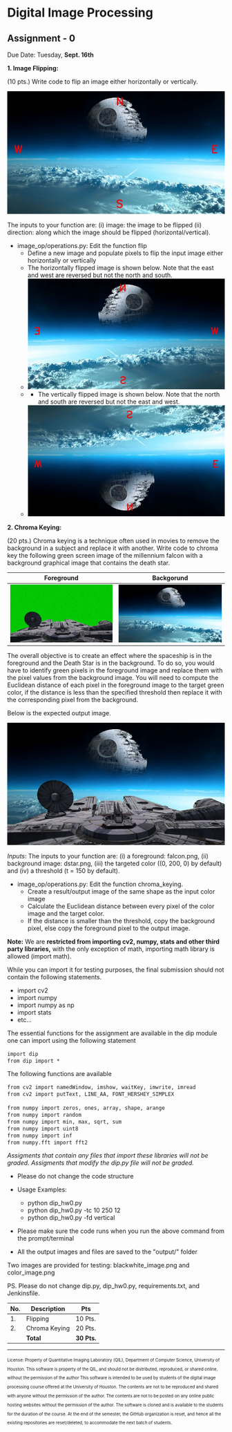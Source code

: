 # Digital Image Processing 
## Assignment - 0 ##

Due Date: Tuesday, **Sept. 16th**


**1. Image Flipping:**

(10 pts.) Write code to flip an image either horizontally or vertically.

![compass_image](compass_image.jpg) 

The inputs to your function are: (i) image: the image to be flipped (ii) direction: along which the image should be flipped (horizontal/vertical).

  - image_op/operations.py: Edit the function flip
    - Define a new image and populate pixels to flip the input image either horizontally or vertically
    - The horizontally flipped image is shown below. Note that the east and west are reversed but not the north and south.
    - ![input_image](flipped_horizontal.jpg?raw=true "Input Image") 
    - - The vertically flipped image is shown below. Note that the north and south are reversed but not the east and west.
    - ![input_image](flipped_vertical.jpg?raw=true "Input Image")
    
**2. Chroma Keying:**

(20 pts.) Chroma keying is a technique often used in movies to remove the background in a subject and replace it with another. 
Write code to chroma key the following green screen image of the millennium falcon with a background graphical image that contains the death star.

|        Foreground         |                                                   Backgorund                                                    |
|:-------------------------:|:---------------------------------------------------------------------------------------------------------------:|
 | ![foreground](falcon.png) | ![background](dstar.png) |

The overall objective is to create an effect where the spaceship is in the foreground and the Death Star is in the background.
To do so, you would have to identify green pixels in the foreground image and replace them with the pixel values from the background image.
You will need to compute the Euclidean distance of each pixel in the foreground image to the target green color, if the distance is less than the specified threshold then replace it with the corresponding pixel from the background. 
    
Below is the expected output image.

![chroma_keyed](chroma_keyed.jpg)

*Inputs*: The inputs to your function are: (i) a foreground: falcon.png, (ii) background image: dstar.png, (iii) the targeted color ((0, 200, 0) by default) and (iv) a threshold (t = 150 by default). 

  - image_op/operations.py: Edit the function chroma_keying.    
    + Create a result/output image of the same shape as the input color image
    + Calculate the Euclidean distance between every pixel of the color image and the target color.
    + If the distance is smaller than the threshold, copy the background pixel, else copy the foreground pixel to the output image.
      
**Note:**
We are **restricted from importing cv2, numpy, stats and other third party libraries,** 
with the only exception of math, importing math library is allowed (import math).

While you can import it for testing purposes, the final submission should not contain the following statements.
- import cv2
- import numpy
- import numpy as np
- import stats
- etc...

The essential functions for the assignment are available in the dip module one can import using the following statement
```
import dip
from dip import *
```
The following functions are available

```commandline
from cv2 import namedWindow, imshow, waitKey, imwrite, imread
from cv2 import putText, LINE_AA, FONT_HERSHEY_SIMPLEX

from numpy import zeros, ones, array, shape, arange
from numpy import random
from numpy import min, max, sqrt, sum
from numpy import uint8
from numpy import inf
from numpy.fft import fft2
```

*Assigments that contain any files that import these libraries will not be graded.* 
*Assigments that modify the dip.py file will not be graded.*
   
  - Please do not change the code structure
  - Usage Examples:
   
      - python dip_hw0.py 
      - python dip_hw0.py -tc 10 250 12
      - python dip_hw0.py -fd vertical
   
  

  - Please make sure the code runs when you run the above command from the prompt/terminal
  - All the output images and files are saved to the "output/" folder

Two images are provided for testing: blackwhite_image.png and color_image.png
  
PS. Please do not change dip.py, dip_hw0.py, requirements.txt, and Jenkinsfile. 

    
| No. | Description   | Pts |
|-----|---------------| ------|
| 1.  | Flipping      | 10 Pts.|
| 2.  | Chroma Keying | 20 Pts.|
| | **Total** | **30 Pts.** |

-----------------------

<sub><sup>
License: Property of Quantitative Imaging Laboratory (QIL), Department of Computer Science, University of Houston. This software is property of the QIL, and should not be distributed, reproduced, or shared online, without the permission of the author This software is intended to be used by students of the digital image processing course offered at the University of Houston. The contents are not to be reproduced and shared with anyone without the permission of the author. The contents are not to be posted on any online public hosting websites without the permission of the author. The software is cloned and is available to the students for the duration of the course. At the end of the semester, the GitHub organization is reset, and hence all the existing repositories are reset/deleted, to accommodate the next batch of students.
</sub></sup>


